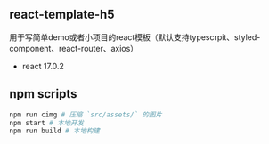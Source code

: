 ## react-template-h5

用于写简单demo或者小项目的react模板（默认支持typescrpit、styled-component、react-router、axios）

- react 17.0.2

## npm scripts

```bash
npm run cimg # 压缩 `src/assets/` 的图片
npm start # 本地开发
npm run build # 本地构建

```

